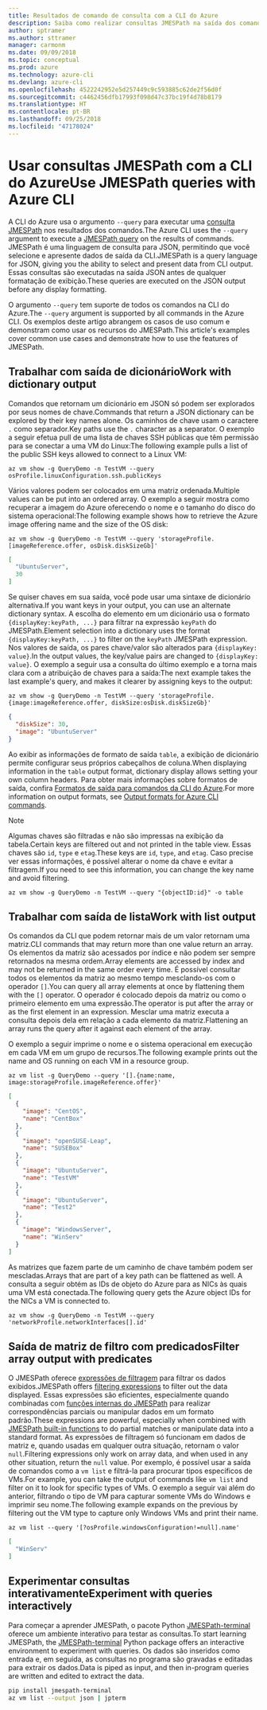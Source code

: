```yaml
---
title: Resultados de comando de consulta com a CLI do Azure
description: Saiba como realizar consultas JMESPath na saída dos comandos da CLI do Azure.
author: sptramer
ms.author: sttramer
manager: carmonm
ms.date: 09/09/2018
ms.topic: conceptual
ms.prod: azure
ms.technology: azure-cli
ms.devlang: azure-cli
ms.openlocfilehash: 4522242952e5d257449c9c593885c62de2f56d0f
ms.sourcegitcommit: c4462456dfb17993f098d47c37bc19f4d78b8179
ms.translationtype: HT
ms.contentlocale: pt-BR
ms.lasthandoff: 09/25/2018
ms.locfileid: "47178024"
---
```

# <a name="use-jmespath-queries-with-azure-cli"></a><span data-ttu-id="cf86b-103">Usar consultas JMESPath com a CLI do Azure</span><span class="sxs-lookup"><span data-stu-id="cf86b-103">Use JMESPath queries with Azure CLI</span></span> 

<span data-ttu-id="cf86b-104">A CLI do Azure usa o argumento `--query` para executar uma [consulta JMESPath](http://jmespath.org) nos resultados dos comandos.</span><span class="sxs-lookup"><span data-stu-id="cf86b-104">The Azure CLI uses the `--query` argument to execute a [JMESPath query](http://jmespath.org) on the results of commands.</span></span> <span data-ttu-id="cf86b-105">JMESPath é uma linguagem de consulta para JSON, permitindo que você selecione e apresente dados de saída da CLI.</span><span class="sxs-lookup"><span data-stu-id="cf86b-105">JMESPath is a query language for JSON, giving you the ability to select and present data from CLI output.</span></span> <span data-ttu-id="cf86b-106">Essas consultas são executadas na saída JSON antes de qualquer formatação de exibição.</span><span class="sxs-lookup"><span data-stu-id="cf86b-106">These queries are executed on the JSON output before any display formatting.</span></span>

<span data-ttu-id="cf86b-107">O argumento `--query` tem suporte de todos os comandos na CLI do Azure.</span><span class="sxs-lookup"><span data-stu-id="cf86b-107">The `--query` argument is supported by all commands in the Azure CLI.</span></span> <span data-ttu-id="cf86b-108">Os exemplos deste artigo abrangem os casos de uso comum e demonstram como usar os recursos do JMESPath.</span><span class="sxs-lookup"><span data-stu-id="cf86b-108">This article's examples cover common use cases and demonstrate how to use the features of JMESPath.</span></span>

## <a name="work-with-dictionary-output"></a><span data-ttu-id="cf86b-109">Trabalhar com saída de dicionário</span><span class="sxs-lookup"><span data-stu-id="cf86b-109">Work with dictionary output</span></span>

<span data-ttu-id="cf86b-110">Comandos que retornam um dicionário em JSON só podem ser explorados por seus nomes de chave.</span><span class="sxs-lookup"><span data-stu-id="cf86b-110">Commands that return a JSON dictionary can be explored by their key names alone.</span></span> <span data-ttu-id="cf86b-111">Os caminhos de chave usam o caractere `.` como separador.</span><span class="sxs-lookup"><span data-stu-id="cf86b-111">Key paths use the `.` character as a separator.</span></span> <span data-ttu-id="cf86b-112">O exemplo a seguir efetua pull de uma lista de chaves SSH públicas que têm permissão para se conectar a uma VM do Linux:</span><span class="sxs-lookup"><span data-stu-id="cf86b-112">The following example pulls a list of the public SSH keys allowed to connect to a Linux VM:</span></span>

```azurecli-interactive
az vm show -g QueryDemo -n TestVM --query osProfile.linuxConfiguration.ssh.publicKeys
```

<span data-ttu-id="cf86b-113">Vários valores podem ser colocados em uma matriz ordenada.</span><span class="sxs-lookup"><span data-stu-id="cf86b-113">Multiple values can be put into an ordered array.</span></span> <span data-ttu-id="cf86b-114">O exemplo a seguir mostra como recuperar a imagem do Azure oferecendo o nome e o tamanho do disco do sistema operacional:</span><span class="sxs-lookup"><span data-stu-id="cf86b-114">The following example shows how to retrieve the Azure image offering name and the size of the OS disk:</span></span>

```azurecli-interactive
az vm show -g QueryDemo -n TestVM --query 'storageProfile.[imageReference.offer, osDisk.diskSizeGb]'
```

```json
[
  "UbuntuServer",
  30
]
```

<span data-ttu-id="cf86b-115">Se quiser chaves em sua saída, você pode usar uma sintaxe de dicionário alternativa.</span><span class="sxs-lookup"><span data-stu-id="cf86b-115">If you want keys in your output, you can use an alternate dictionary syntax.</span></span>  <span data-ttu-id="cf86b-116">A escolha do elemento em um dicionário usa o formato `{displayKey:keyPath, ...}` para filtrar na expressão `keyPath` do JMESPath.</span><span class="sxs-lookup"><span data-stu-id="cf86b-116">Element selection into a dictionary uses the format `{displayKey:keyPath, ...}` to filter on the `keyPath` JMESPath expression.</span></span> <span data-ttu-id="cf86b-117">Nos valores de saída, os pares chave/valor são alterados para `{displayKey: value}`.</span><span class="sxs-lookup"><span data-stu-id="cf86b-117">In the output values, the key/value pairs are changed to `{displayKey: value}`.</span></span> <span data-ttu-id="cf86b-118">O exemplo a seguir usa a consulta do último exemplo e a torna mais clara com a atribuição de chaves para a saída:</span><span class="sxs-lookup"><span data-stu-id="cf86b-118">The next example takes the last example's query, and makes it clearer by assigning keys to the output:</span></span>

```azurecli-interactive
az vm show -g QueryDemo -n TestVM --query 'storageProfile.{image:imageReference.offer, diskSize:osDisk.diskSizeGb}'
```

```json
{
  "diskSize": 30,
  "image": "UbuntuServer"
}
```

<span data-ttu-id="cf86b-119">Ao exibir as informações de formato de saída `table`, a exibição de dicionário permite configurar seus próprios cabeçalhos de coluna.</span><span class="sxs-lookup"><span data-stu-id="cf86b-119">When displaying information in the `table` output format, dictionary display allows setting your own column headers.</span></span> <span data-ttu-id="cf86b-120">Para obter mais informações sobre formatos de saída, confira [Formatos de saída para comandos da CLI do Azure](/cli/azure/format-output-azure-cli).</span><span class="sxs-lookup"><span data-stu-id="cf86b-120">For more information on output formats, see [Output formats for Azure CLI commands](/cli/azure/format-output-azure-cli).</span></span>

> [!NOTE]
> <span data-ttu-id="cf86b-121">Algumas chaves são filtradas e não são impressas na exibição da tabela.</span><span class="sxs-lookup"><span data-stu-id="cf86b-121">Certain keys are filtered out and not printed in the table view.</span></span> <span data-ttu-id="cf86b-122">Essas chaves são `id`, `type` e `etag`.</span><span class="sxs-lookup"><span data-stu-id="cf86b-122">These keys are `id`, `type`, and `etag`.</span></span> <span data-ttu-id="cf86b-123">Caso precise ver essas informações, é possível alterar o nome da chave e evitar a filtragem.</span><span class="sxs-lookup"><span data-stu-id="cf86b-123">If you need to see this information, you can change the key name and avoid filtering.</span></span>
>
> ```azurecli
> az vm show -g QueryDemo -n TestVM --query "{objectID:id}" -o table
> ```

## <a name="work-with-list-output"></a><span data-ttu-id="cf86b-124">Trabalhar com saída de lista</span><span class="sxs-lookup"><span data-stu-id="cf86b-124">Work with list output</span></span>

<span data-ttu-id="cf86b-125">Os comandos da CLI que podem retornar mais de um valor retornam uma matriz.</span><span class="sxs-lookup"><span data-stu-id="cf86b-125">CLI commands that may return  more than one value return an array.</span></span> <span data-ttu-id="cf86b-126">Os elementos da matriz são acessados por índice e não podem ser sempre retornados na mesma ordem.</span><span class="sxs-lookup"><span data-stu-id="cf86b-126">Array elements are accessed by index and may not be returned in the same order every time.</span></span> <span data-ttu-id="cf86b-127">É possível consultar todos os elementos da matriz ao mesmo tempo mesclando-os com o operador `[]`.</span><span class="sxs-lookup"><span data-stu-id="cf86b-127">You can query all array elements at once by flattening them with the `[]` operator.</span></span> <span data-ttu-id="cf86b-128">O operador é colocado depois da matriz ou como o primeiro elemento em uma expressão.</span><span class="sxs-lookup"><span data-stu-id="cf86b-128">The operator is put after the array or as the first element in an expression.</span></span> <span data-ttu-id="cf86b-129">Mesclar uma matriz executa a consulta depois dela em relação a cada elemento da matriz.</span><span class="sxs-lookup"><span data-stu-id="cf86b-129">Flattening an array runs the query after it against each element of the array.</span></span>

<span data-ttu-id="cf86b-130">O exemplo a seguir imprime o nome e o sistema operacional em execução em cada VM em um grupo de recursos.</span><span class="sxs-lookup"><span data-stu-id="cf86b-130">The following example prints out the name and OS running on each VM in a resource group.</span></span>

```azurecli-interactive
az vm list -g QueryDemo --query '[].{name:name, image:storageProfile.imageReference.offer}'
```

```json
[
  {
    "image": "CentOS",
    "name": "CentBox"
  },
  {
    "image": "openSUSE-Leap",
    "name": "SUSEBox"
  },
  {
    "image": "UbuntuServer",
    "name": "TestVM"
  },
  {
    "image": "UbuntuServer",
    "name": "Test2"
  },
  {
    "image": "WindowsServer",
    "name": "WinServ"
  }
]
```

<span data-ttu-id="cf86b-131">As matrizes que fazem parte de um caminho de chave também podem ser mescladas.</span><span class="sxs-lookup"><span data-stu-id="cf86b-131">Arrays that are part of a key path can be flattened as well.</span></span> <span data-ttu-id="cf86b-132">A consulta a seguir obtém as IDs de objeto do Azure para as NICs às quais uma VM está conectada.</span><span class="sxs-lookup"><span data-stu-id="cf86b-132">The following query gets the Azure object IDs for the NICs a VM is connected to.</span></span>

```azurecli-interactive
az vm show -g QueryDemo -n TestVM --query 'networkProfile.networkInterfaces[].id'
```

## <a name="filter-array-output-with-predicates"></a><span data-ttu-id="cf86b-133">Saída de matriz de filtro com predicados</span><span class="sxs-lookup"><span data-stu-id="cf86b-133">Filter array output with predicates</span></span>

<span data-ttu-id="cf86b-134">O JMESPath oferece [expressões de filtragem](http://jmespath.org/specification.html#filterexpressions) para filtrar os dados exibidos.</span><span class="sxs-lookup"><span data-stu-id="cf86b-134">JMESPath offers [filtering expressions](http://jmespath.org/specification.html#filterexpressions) to filter out the data displayed.</span></span> <span data-ttu-id="cf86b-135">Essas expressões são eficientes, especialmente quando combinadas com [funções internas do JMESPath](http://jmespath.org/specification.html#built-in-functions) para realizar correspondências parciais ou manipular dados em um formato padrão.</span><span class="sxs-lookup"><span data-stu-id="cf86b-135">These expressions are powerful, especially when combined with [JMESPath built-in functions](http://jmespath.org/specification.html#built-in-functions) to do partial matches or manipulate data into a standard format.</span></span> <span data-ttu-id="cf86b-136">As expressões de filtragem só funcionam em dados de matriz e, quando usadas em qualquer outra situação, retornam o valor `null`.</span><span class="sxs-lookup"><span data-stu-id="cf86b-136">Filtering expressions only work on array data, and when used in any other situation, return the `null` value.</span></span> <span data-ttu-id="cf86b-137">Por exemplo, é possível usar a saída de comandos como a `vm list` e filtrá-la para procurar tipos específicos de VMs.</span><span class="sxs-lookup"><span data-stu-id="cf86b-137">For example, you can take the output of commands like `vm list` and filter on it to look for specific types of VMs.</span></span> <span data-ttu-id="cf86b-138">O exemplo a seguir vai além do anterior, filtrando o tipo de VM para capturar somente VMs do Windows e imprimir seu nome.</span><span class="sxs-lookup"><span data-stu-id="cf86b-138">The following example expands on the previous by filtering out the VM type to capture only Windows VMs and print their name.</span></span>

```azurecli-interactive
az vm list --query '[?osProfile.windowsConfiguration!=null].name'
```

```json
[
  "WinServ"
]
```

## <a name="experiment-with-queries-interactively"></a><span data-ttu-id="cf86b-139">Experimentar consultas interativamente</span><span class="sxs-lookup"><span data-stu-id="cf86b-139">Experiment with queries interactively</span></span>

<span data-ttu-id="cf86b-140">Para começar a aprender JMESPath, o pacote Python [JMESPath-terminal](https://github.com/jmespath/jmespath.terminal) oferece um ambiente interativo para testar as consultas.</span><span class="sxs-lookup"><span data-stu-id="cf86b-140">To start learning JMESPath, the [JMESPath-terminal](https://github.com/jmespath/jmespath.terminal) Python package offers an interactive environment to experiment with queries.</span></span> <span data-ttu-id="cf86b-141">Os dados são inseridos como entrada e, em seguida, as consultas no programa são gravadas e editadas para extrair os dados.</span><span class="sxs-lookup"><span data-stu-id="cf86b-141">Data is piped as input, and then in-program queries are written and edited to extract the data.</span></span>

```bash
pip install jmespath-terminal
az vm list --output json | jpterm
```
